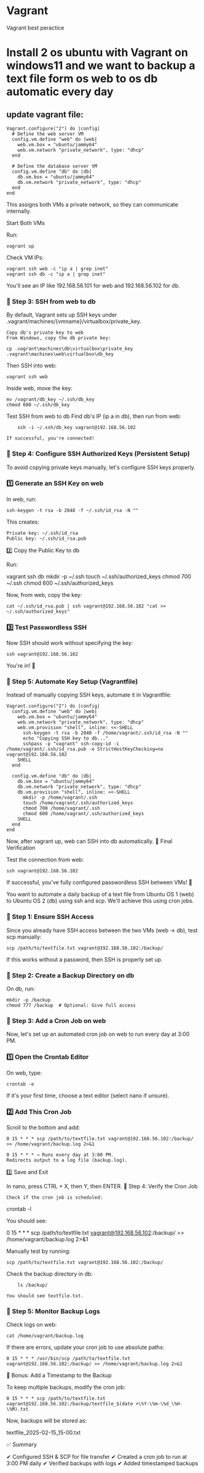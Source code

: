 # Vagrant
Vagrant best peractice
# Install 2 os ubuntu  with Vagrant on windows11 and we want to backup a text file form os web to os db automatic every day

## update vagrant file:
```
Vagrant.configure("2") do |config|
  # Define the web server VM
  config.vm.define "web" do |web|
    web.vm.box = "ubuntu/jammy64"
    web.vm.network "private_network", type: "dhcp"
  end

  # Define the database server VM
  config.vm.define "db" do |db|
    db.vm.box = "ubuntu/jammy64"
    db.vm.network "private_network", type: "dhcp"
  end
end
```

This assigns both VMs a private network, so they can communicate internally.

Start Both VMs

Run:
```
vagrant up
```
Check VM IPs:
```
vagrant ssh web -c "ip a | grep inet"
vagrant ssh db -c "ip a | grep inet"
```
You'll see an IP like 192.168.56.101 for web and 192.168.56.102 for db.
### 🔹 Step 3: SSH from web to db

By default, Vagrant sets up SSH keys under .vagrant/machines/{vmname}/virtualbox/private_key.

    Copy db's private key to web
    From Windows, copy the db private key:
```
cp .vagrant\machines\db\virtualbox\private_key .vagrant\machines\web\virtualbox\db_key
```
Then SSH into web:
```
vagrant ssh web
```
Inside web, move the key:
```
mv /vagrant/db_key ~/.ssh/db_key
chmod 600 ~/.ssh/db_key
```
Test SSH from web to db
Find db's IP (ip a in db), then run from web:
```
    ssh -i ~/.ssh/db_key vagrant@192.168.56.102
```
    If successful, you're connected!

### 🔹 Step 4: Configure SSH Authorized Keys (Persistent Setup)

To avoid copying private keys manually, let's configure SSH keys properly.
### 1️⃣ Generate an SSH Key on web

In web, run:
```
ssh-keygen -t rsa -b 2048 -f ~/.ssh/id_rsa -N ""
```
This creates:

    Private key: ~/.ssh/id_rsa
    Public key: ~/.ssh/id_rsa.pub

2️⃣ Copy the Public Key to db

Run:

vagrant ssh db
mkdir -p ~/.ssh
touch ~/.ssh/authorized_keys
chmod 700 ~/.ssh
chmod 600 ~/.ssh/authorized_keys

Now, from web, copy the key:
```
cat ~/.ssh/id_rsa.pub | ssh vagrant@192.168.56.102 "cat >> ~/.ssh/authorized_keys"
```
### 3️⃣ Test Passwordless SSH

Now SSH should work without specifying the key:
```
ssh vagrant@192.168.56.102
```
You're in! 🎉
### 🔹 Step 5: Automate Key Setup (Vagrantfile)

Instead of manually copying SSH keys, automate it in Vagrantfile:
```
Vagrant.configure("2") do |config|
  config.vm.define "web" do |web|
    web.vm.box = "ubuntu/jammy64"
    web.vm.network "private_network", type: "dhcp"
    web.vm.provision "shell", inline: <<-SHELL
      ssh-keygen -t rsa -b 2048 -f /home/vagrant/.ssh/id_rsa -N ""
      echo "Copying SSH key to db..."
      sshpass -p "vagrant" ssh-copy-id -i /home/vagrant/.ssh/id_rsa.pub -o StrictHostKeyChecking=no vagrant@192.168.56.102
    SHELL
  end

  config.vm.define "db" do |db|
    db.vm.box = "ubuntu/jammy64"
    db.vm.network "private_network", type: "dhcp"
    db.vm.provision "shell", inline: <<-SHELL
      mkdir -p /home/vagrant/.ssh
      touch /home/vagrant/.ssh/authorized_keys
      chmod 700 /home/vagrant/.ssh
      chmod 600 /home/vagrant/.ssh/authorized_keys
    SHELL
  end
end
```
Now, after vagrant up, web can SSH into db automatically.
🎯 Final Verification

Test the connection from web:
```
ssh vagrant@192.168.56.102
```
If successful, you've fully configured passwordless SSH between VMs! 🚀

You want to automate a daily backup of a text file from Ubuntu OS 1 (web) to Ubuntu OS 2 (db) using ssh and scp. We'll achieve this using cron jobs.

### 🔹 Step 1: Ensure SSH Access

Since you already have SSH access between the two VMs (web → db), test scp manually:
```
scp /path/to/textfile.txt vagrant@192.168.56.102:/backup/
```
If this works without a password, then SSH is properly set up.
### 🔹 Step 2: Create a Backup Directory on db

On db, run:
```
mkdir -p /backup
chmod 777 /backup  # Optional: Give full access
```
### 🔹 Step 3: Add a Cron Job on web

Now, let's set up an automated cron job on web to run every day at 3:00 PM.
### 1️⃣ Open the Crontab Editor

On web, type:
```
crontab -e
```
If it's your first time, choose a text editor (select nano if unsure).
### 2️⃣ Add This Cron Job

Scroll to the bottom and add:
```
0 15 * * * scp /path/to/textfile.txt vagrant@192.168.56.102:/backup/ >> /home/vagrant/backup.log 2>&1
```
    0 15 * * * → Runs every day at 3:00 PM.
    Redirects output to a log file (backup.log).

3️⃣ Save and Exit

In nano, press CTRL + X, then Y, then ENTER.
🔹 Step 4: Verify the Cron Job

    Check if the cron job is scheduled:

crontab -l

You should see:

0 15 * * * scp /path/to/textfile.txt vagrant@192.168.56.102:/backup/ >> /home/vagrant/backup.log 2>&1

Manually test by running:
```
scp /path/to/textfile.txt vagrant@192.168.56.102:/backup/
```
Check the backup directory in db:
```
    ls /backup/
```
    You should see textfile.txt.

### 🔹 Step 5: Monitor Backup Logs

Check logs on web:
```
cat /home/vagrant/backup.log
```
If there are errors, update your cron job to use absolute paths:
```
0 15 * * * /usr/bin/scp /path/to/textfile.txt vagrant@192.168.56.102:/backup/ >> /home/vagrant/backup.log 2>&1
```
🎯 Bonus: Add a Timestamp to the Backup

To keep multiple backups, modify the cron job:
```
0 15 * * * scp /path/to/textfile.txt vagrant@192.168.56.102:/backup/textfile_$(date +\%Y-\%m-\%d_\%H-\%M).txt
```
Now, backups will be stored as:

textfile_2025-02-15_15-00.txt

✅ Summary

✔ Configured SSH & SCP for file transfer
✔ Created a cron job to run at 3:00 PM daily
✔ Verified backups with logs
✔ Added timestamped backups
